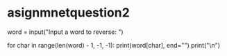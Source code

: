 # asignmnetquestion2

word = input("Input a word to reverse: ")

for char in range(len(word) - 1, -1, -1):
  print(word[char], end="")
print("\n")
